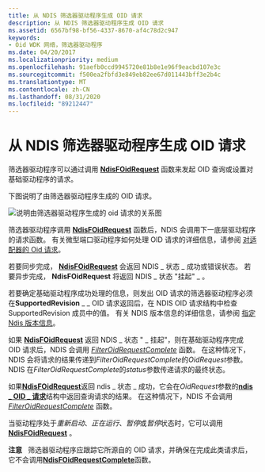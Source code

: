 ```yaml
---
title: 从 NDIS 筛选器驱动程序生成 OID 请求
description: 从 NDIS 筛选器驱动程序生成 OID 请求
ms.assetid: 6567bf98-bf56-4337-8670-af4c78d2c947
keywords:
- Oid WDK 网络，筛选器驱动程序
ms.date: 04/20/2017
ms.localizationpriority: medium
ms.openlocfilehash: 91aefb0ccd9945720e81b8e1e96f9eacbd107e3c
ms.sourcegitcommit: f500ea2fbfd3e849eb82ee67d011443bff3e2b4c
ms.translationtype: MT
ms.contentlocale: zh-CN
ms.lasthandoff: 08/31/2020
ms.locfileid: "89212447"
---
```

# <a name="generating-oid-requests-from-an-ndis-filter-driver"></a>从 NDIS 筛选器驱动程序生成 OID 请求





筛选器驱动程序可以通过调用 [**NdisFOidRequest**](/windows-hardware/drivers/ddi/ndis/nf-ndis-ndisfoidrequest) 函数来发起 OID 查询或设置对基础驱动程序的请求。

下图说明了由筛选器驱动程序生成的 OID 请求。

![说明由筛选器驱动程序生成的 oid 请求的关系图](images/filterrequest.png)

筛选器驱动程序调用 [**NdisFOidRequest**](/windows-hardware/drivers/ddi/ndis/nf-ndis-ndisfoidrequest) 函数后，NDIS 会调用下一底层驱动程序的请求函数。 有关微型端口驱动程序如何处理 OID 请求的详细信息，请参阅 [对适配器的 Oid 请求](miniport-adapter-oid-requests.md)。

若要同步完成， [**NdisFOidRequest**](/windows-hardware/drivers/ddi/ndis/nf-ndis-ndisfoidrequest) 会返回 NDIS \_ 状态 \_ 成功或错误状态。 若要异步完成， **NdisFOidRequest** 将返回 NDIS \_ 状态 "挂起" \_ 。

若要确定基础驱动程序成功处理的信息，则发出 OID 请求的筛选器驱动程序必须在**SupportedRevision** \_ \_ OID 请求返回后，在 NDIS OID 请求结构中检查 SupportedRevision 成员中的值。 有关 NDIS 版本信息的详细信息，请参阅 [指定 Ndis 版本信息](specifying-ndis-version-information.md)。

如果 [**NdisFOidRequest**](/windows-hardware/drivers/ddi/ndis/nf-ndis-ndisfoidrequest) 返回 NDIS \_ 状态 " \_ 挂起"，则在基础驱动程序完成 OID 请求后，NDIS 会调用 [*FilterOidRequestComplete*](/windows-hardware/drivers/ddi/ndis/nc-ndis-filter_oid_request_complete) 函数。 在这种情况下，NDIS 会将请求的结果传递到*FilterOidRequestComplete*的*OidRequest*参数。 NDIS 在*FilterOidRequestComplete*的*status*参数传递请求的最终状态。

如果[**NdisFOidRequest**](/windows-hardware/drivers/ddi/ndis/nf-ndis-ndisfoidrequest)返回 ndis \_ 状态 \_ 成功，它会在*OidRequest*参数的[**ndis \_ OID \_ 请求**](/windows-hardware/drivers/ddi/ndis/ns-ndis-_ndis_oid_request)结构中返回查询请求的结果。 在这种情况下，NDIS 不会调用 [*FilterOidRequestComplete*](/windows-hardware/drivers/ddi/ndis/nc-ndis-filter_oid_request_complete) 函数。

当驱动程序处于*重新启动*、*正在运行*、*暂停*或*暂停*状态时，它可以调用[**NdisFOidRequest**](/windows-hardware/drivers/ddi/ndis/nf-ndis-ndisfoidrequest) 。

**注意**   筛选器驱动程序应跟踪它所源自的 OID 请求，并确保在完成此类请求后，它不会调用[**NdisFOidRequestComplete**](/windows-hardware/drivers/ddi/ndis/nf-ndis-ndisfoidrequestcomplete)函数。

 

 

